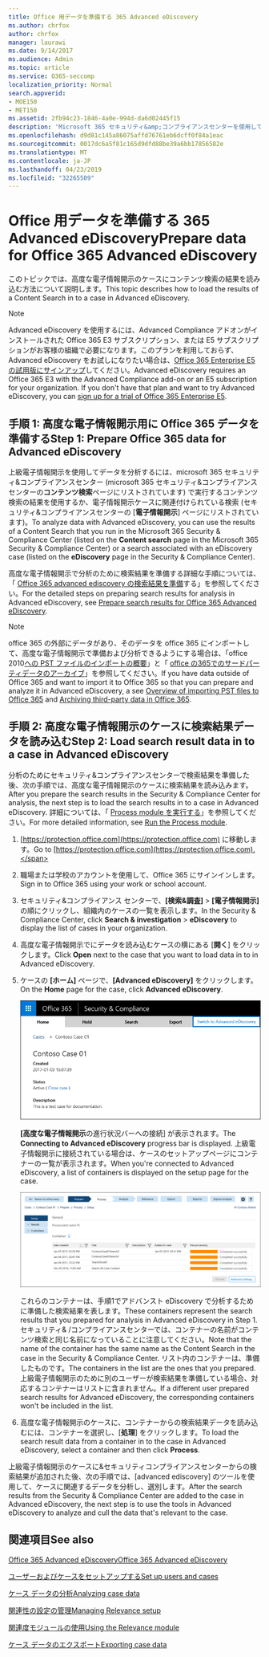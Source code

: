 ```yaml
---
title: Office 用データを準備する 365 Advanced eDiscovery
ms.author: chrfox
author: chrfox
manager: laurawi
ms.date: 9/14/2017
ms.audience: Admin
ms.topic: article
ms.service: O365-seccomp
localization_priority: Normal
search.appverid:
- MOE150
- MET150
ms.assetid: 2fb94c23-1846-4a0e-994d-da6d02445f15
description: 'Microsoft 365 セキュリティ&amp;コンプライアンスセンターを使用して office 365 Advanced eDiscovery で分析するために office 365 データを準備する方法について説明します。 '
ms.openlocfilehash: d9d81c145a86075affd76761eb6dcff0f84a1eac
ms.sourcegitcommit: 0017dc6a5f81c165d9dfd88be39a6bb17856582e
ms.translationtype: MT
ms.contentlocale: ja-JP
ms.lasthandoff: 04/23/2019
ms.locfileid: "32265509"
---
```

# <a name="prepare-data-for-office-365-advanced-ediscovery"></a><span data-ttu-id="f8e61-103">Office 用データを準備する 365 Advanced eDiscovery</span><span class="sxs-lookup"><span data-stu-id="f8e61-103">Prepare data for Office 365 Advanced eDiscovery</span></span>

<span data-ttu-id="f8e61-104">このトピックでは、高度な電子情報開示のケースにコンテンツ検索の結果を読み込む方法について説明します。</span><span class="sxs-lookup"><span data-stu-id="f8e61-104">This topic describes how to load the results of a Content Search in to a case in Advanced eDiscovery.</span></span> 
  
> [!NOTE]
> <span data-ttu-id="f8e61-p101">Advanced eDiscovery を使用するには、Advanced Compliance アドオンがインストールされた Office 365 E3 サブスクリプション、または E5 サブスクリプションがお客様の組織で必要になります。このプランを利用しておらず、Advanced eDiscovery をお試しになりたい場合は、[Office 365 Enterprise E5 の試用版にサインアップ](https://go.microsoft.com/fwlink/p/?LinkID=698279)してください。</span><span class="sxs-lookup"><span data-stu-id="f8e61-p101">Advanced eDiscovery requires an Office 365 E3 with the Advanced Compliance add-on or an E5 subscription for your organization. If you don't have that plan and want to try Advanced eDiscovery, you can [sign up for a trial of Office 365 Enterprise E5](https://go.microsoft.com/fwlink/p/?LinkID=698279).</span></span> 
  
## <a name="step-1-prepare-office-365-data-for-advanced-ediscovery"></a><span data-ttu-id="f8e61-107">手順 1: 高度な電子情報開示用に Office 365 データを準備する</span><span class="sxs-lookup"><span data-stu-id="f8e61-107">Step 1: Prepare Office 365 data for Advanced eDiscovery</span></span>

<span data-ttu-id="f8e61-108">上級電子情報開示を使用してデータを分析するには、microsoft 365 セキュリティ&amp;コンプライアンスセンター (microsoft 365 セキュリティ&amp;コンプライアンスセンターの**コンテンツ検索**ページにリストされています) で実行するコンテンツ検索の結果を使用するか、電子情報開示ケースに関連付けられている検索 (セキュリティ&amp;コンプライアンスセンターの [**電子情報開示**] ページにリストされています)。</span><span class="sxs-lookup"><span data-stu-id="f8e61-108">To analyze data with Advanced eDiscovery, you can use the results of a Content Search that you run in the Microsoft 365 Security &amp; Compliance Center (listed on the **Content search** page in the Microsoft 365 Security &amp; Compliance Center) or a search associated with an eDiscovery case (listed on the **eDiscovery** page in the Security &amp; Compliance Center).</span></span> 
  
<span data-ttu-id="f8e61-109">高度な電子情報開示で分析のために検索結果を準備する詳細な手順については、「 [Office 365 advanced ediscovery の検索結果を準備](prepare-search-results-for-advanced-ediscovery.md)する」を参照してください。</span><span class="sxs-lookup"><span data-stu-id="f8e61-109">For the detailed steps on preparing search results for analysis in Advanced eDiscovery, see [Prepare search results for Office 365 Advanced eDiscovery](prepare-search-results-for-advanced-ediscovery.md).</span></span>
  
> [!NOTE]
> <span data-ttu-id="f8e61-110">office 365 の外部にデータがあり、そのデータを office 365 にインポートして、高度な電子情報開示で準備および分析できるようにする場合は、「office 2010[への PST ファイルのインポートの概要](https://support.office.com/article/ba688e0a-0fcb-4bd7-8e57-2b669564ea84)」と「 [office の365でのサードパーティデータのアーカイブ](https://go.microsoft.com/fwlink/p/?linkid=716918)」を参照してください。</span><span class="sxs-lookup"><span data-stu-id="f8e61-110">If you have data outside of Office 365 and want to import it to Office 365 so that you can prepare and analyze it in Advanced eDiscovery, a see [Overview of importing PST files to Office 365](https://support.office.com/article/ba688e0a-0fcb-4bd7-8e57-2b669564ea84) and [Archiving third-party data in Office 365](https://go.microsoft.com/fwlink/p/?linkid=716918).</span></span> 
  
## <a name="step-2-load-search-result-data-in-to-a-case-in-advanced-ediscovery"></a><span data-ttu-id="f8e61-111">手順 2: 高度な電子情報開示のケースに検索結果データを読み込む</span><span class="sxs-lookup"><span data-stu-id="f8e61-111">Step 2: Load search result data in to a case in Advanced eDiscovery</span></span>

<span data-ttu-id="f8e61-112">分析のためにセキュリティ&amp;コンプライアンスセンターで検索結果を準備した後、次の手順では、高度な電子情報開示のケースに検索結果を読み込みます。</span><span class="sxs-lookup"><span data-stu-id="f8e61-112">After you prepare the search results in the Security &amp; Compliance Center for analysis, the next step is to load the search results in to a case in Advanced eDiscovery.</span></span> <span data-ttu-id="f8e61-113">詳細については、「 [Process module を実行する](run-the-process-module-in-advanced-ediscovery.md)」を参照してください。</span><span class="sxs-lookup"><span data-stu-id="f8e61-113">For more detailed information, see [Run the Process module](run-the-process-module-in-advanced-ediscovery.md).</span></span>
  
1. <span data-ttu-id="f8e61-114">[https://protection.office.com](https://protection.office.com) に移動します。</span><span class="sxs-lookup"><span data-stu-id="f8e61-114">Go to [https://protection.office.com](https://protection.office.com).</span></span>
    
2. <span data-ttu-id="f8e61-115">職場または学校のアカウントを使用して、Office 365 にサインインします。</span><span class="sxs-lookup"><span data-stu-id="f8e61-115">Sign in to Office 365 using your work or school account.</span></span>
    
3. <span data-ttu-id="f8e61-116">セキュリティ&amp;コンプライアンス センターで、**[検索&amp;調査]** \> **[電子情報開示]** の順にクリックし、組織内のケースの一覧を表示します。</span><span class="sxs-lookup"><span data-stu-id="f8e61-116">In the Security &amp; Compliance Center, click **Search &amp; investigation** \> **eDiscovery** to display the list of cases in your organization.</span></span> 
    
4. <span data-ttu-id="f8e61-117">高度な電子情報開示でにデータを読み込むケースの横にある [**開く**] をクリックします。</span><span class="sxs-lookup"><span data-stu-id="f8e61-117">Click **Open** next to the case that you want to load data in to in Advanced eDiscovery.</span></span> 
    
5. <span data-ttu-id="f8e61-118">ケースの **[ホーム]** ページで、**[Advanced eDiscovery]** をクリックします。</span><span class="sxs-lookup"><span data-stu-id="f8e61-118">On the **Home** page for the case, click **Advanced eDiscovery**.</span></span> 
    
    ![[高度な電子情報開示に切り替え] をクリックして、高度な電子情報開示でケースを開きます。](media/8e34ba23-62e3-4e68-a530-b6ece39b54be.png)
  
    <span data-ttu-id="f8e61-120">**[高度な電子情報開示**の進行状況バーへの接続] が表示されます。</span><span class="sxs-lookup"><span data-stu-id="f8e61-120">The **Connecting to Advanced eDiscovery** progress bar is displayed.</span></span> <span data-ttu-id="f8e61-121">上級電子情報開示に接続されている場合は、ケースのセットアップページにコンテナーの一覧が表示されます。</span><span class="sxs-lookup"><span data-stu-id="f8e61-121">When you're connected to Advanced eDiscovery, a list of containers is displayed on the setup page for the case.</span></span> 
    
    ![詳細な電子情報開示でケースが表示される](media/8036e152-70dc-4bb7-9379-61c1ed8326b4.png)
  
     <span data-ttu-id="f8e61-123">これらのコンテナーは、手順1でアドバンスト eDiscovery で分析するために準備した検索結果を表します。</span><span class="sxs-lookup"><span data-stu-id="f8e61-123">These containers represent the search results that you prepared for analysis in Advanced eDiscovery in Step 1.</span></span> <span data-ttu-id="f8e61-124">セキュリティ&amp; /コンプライアンスセンターでは、コンテナーの名前がコンテンツ検索と同じ名前になっていることに注意してください。</span><span class="sxs-lookup"><span data-stu-id="f8e61-124">Note that the name of the container has the same name as the Content Search in the case in the Security &amp; Compliance Center.</span></span> <span data-ttu-id="f8e61-125">リスト内のコンテナーは、準備したものです。</span><span class="sxs-lookup"><span data-stu-id="f8e61-125">The containers in the list are the ones that you prepared.</span></span> <span data-ttu-id="f8e61-126">上級電子情報開示のために別のユーザーが検索結果を準備している場合、対応するコンテナーはリストに含まれません。</span><span class="sxs-lookup"><span data-stu-id="f8e61-126">If a different user prepared search results for Advanced eDiscovery, the corresponding containers won't be included in the list.</span></span> 
    
6. <span data-ttu-id="f8e61-127">高度な電子情報開示のケースに、コンテナーからの検索結果データを読み込むには、コンテナーを選択し、[**処理**] をクリックします。</span><span class="sxs-lookup"><span data-stu-id="f8e61-127">To load the search result data from a container in to the case in Advanced eDiscovery, select a container and then click **Process**.</span></span>
    
<span data-ttu-id="f8e61-128">上級電子情報開示のケースに&amp;セキュリティコンプライアンスセンターからの検索結果が追加された後、次の手順では、[advanced ediscovery] のツールを使用して、ケースに関連するデータを分析し、選別します。</span><span class="sxs-lookup"><span data-stu-id="f8e61-128">After the search results from the Security &amp; Compliance Center are added to the case in Advanced eDiscovery, the next step is to use the tools in Advanced eDiscovery to analyze and cull the data that's relevant to the case.</span></span> 
  
## <a name="see-also"></a><span data-ttu-id="f8e61-129">関連項目</span><span class="sxs-lookup"><span data-stu-id="f8e61-129">See also</span></span>

[<span data-ttu-id="f8e61-130">Office 365 Advanced eDiscovery</span><span class="sxs-lookup"><span data-stu-id="f8e61-130">Office 365 Advanced eDiscovery</span></span>](office-365-advanced-ediscovery.md)
  
[<span data-ttu-id="f8e61-131">ユーザーおよびケースをセットアップする</span><span class="sxs-lookup"><span data-stu-id="f8e61-131">Set up users and cases</span></span>](set-up-users-and-cases-in-advanced-ediscovery.md)
  
[<span data-ttu-id="f8e61-132">ケース データの分析</span><span class="sxs-lookup"><span data-stu-id="f8e61-132">Analyzing case data</span></span>](analyze-case-data-with-advanced-ediscovery.md)
  
[<span data-ttu-id="f8e61-133">関連性の設定の管理</span><span class="sxs-lookup"><span data-stu-id="f8e61-133">Managing Relevance setup</span></span>](manage-relevance-setup-in-advanced-ediscovery.md)
  
[<span data-ttu-id="f8e61-134">関連度モジュールの使用</span><span class="sxs-lookup"><span data-stu-id="f8e61-134">Using the Relevance module</span></span>](use-relevance-in-advanced-ediscovery.md)
  
[<span data-ttu-id="f8e61-135">ケース データのエクスポート</span><span class="sxs-lookup"><span data-stu-id="f8e61-135">Exporting case data</span></span>](export-case-data-in-advanced-ediscovery.md)

